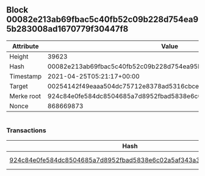 ## Block 00082e213ab69fbac5c40fb52c09b228d754ea95b283008ad1670779f30447f8

Attribute | Value
--- | ---
Height | 39623
Hash | 00082e213ab69fbac5c40fb52c09b228d754ea95b283008ad1670779f30447f8
Timestamp | 2021-04-25T05:21:17+00:00
Target | 00254142f49eaaa504dc75712e8378ad5316cbcead634704b3734b6271167cc4
Merke root | 924c84e0fe584dc8504685a7d8952fbad5838e6c02a5af343a30501d8a097074
Nonce | 868669873

```

```

### Transactions

Hash | Amount
--- | ---
[924c84e0fe584dc8504685a7d8952fbad5838e6c02a5af343a30501d8a097074](924c84e0fe584dc8504685a7d8952fbad5838e6c02a5af343a30501d8a097074.md) | 10.00000000 SKEPTI 
